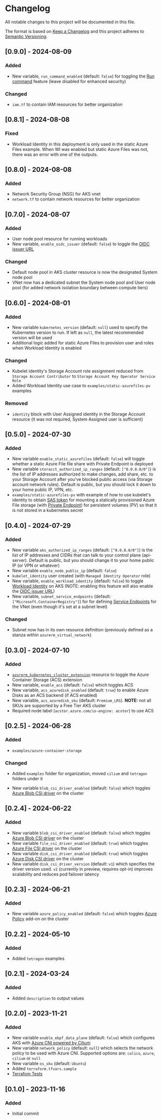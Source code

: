 # Changelog
All notable changes to this project will be documented in this file.

The format is based on [Keep a Changelog](http://keepachangelog.com/en/1.0.0/)
and this project adheres to [Semantic Versioning](http://semver.org/spec/v2.0.0.html).


## [0.9.0] - 2024-08-09
### Added
- New variable, `run_command_enabled` (default: `false`) for toggling the [Run command](https://learn.microsoft.com/en-us/azure/aks/access-private-cluster?tabs=azure-cli#run-commands-on-your-aks-cluster) feature (leave disabled for enhanced security)
### Changed
- `iam.tf` to contain IAM resources for better organization

## [0.8.1] - 2024-08-08
### Fixed
- Workload Identity in this deployment is only used in the static Azure Files example.  When WI was enabled but static Azure Files was not, there was an error with one of the outputs.

## [0.8.0] - 2024-08-08
### Added
- Network Security Group (NSG) for AKS vnet
- `network.tf` to contain network resources for better organization

## [0.7.0] - 2024-08-07
### Added
- User node pool resource for running workloads
- New variable, `enable_oidc_issuer` (default: `false`) to toggle the [OIDC issuer URL](https://learn.microsoft.com/en-gb/azure/aks/use-oidc-issuer)
### Changed
- Default node pool in AKS cluster resource is now the designated System node pool
- VNet now has a dedicated subnet the System node pool and User node pool (for added network isolation boundary between compute tiers)

## [0.6.0] - 2024-08-01
### Added
- New variable `kubernetes_version` (default: `null`) used to specify the Kubernetes version to run. If left as `null`, the latest recommended version will be used
- Additional logic added for static Azure Files to provision user and roles when Workload Identity is enabled
### Changed
- Kubelet identity's Storage Account role assignment reduced from `Storage Account Contributor` to `Storage Account Key Operator Service Role`
- Added Workload Identity use case to `examples/static-azurefiles-pv` examples 
### Removed
- `identity` block with User Assigned identity in the Storage Account resource (it was not required, System Assigned user is sufficient) 

## [0.5.0] - 2024-07-30
### Added
- New variable `enable_static_azurefiles` (default: `false`) will toggle whether a static Azure File file share with Private Endpoint is deployed
- New variable `storacct_authorized_ip_ranges` (default: `["0.0.0.0/0"]`) is the list of IP addresses authorized to make changes, add share, etc. to your Storage Account after you've blocked public access (via Storage account network rules). Default is public, but you should lock it down to your home public IP, VPN, etc.
- `examples/static-azurefiles-pv` with example of how to use kubelet's identity to obtain [SAS token](https://learn.microsoft.com/en-us/azure/storage/common/storage-sas-overview) for mounting a statically provisioned Azure File storage (with [Private Endpoint](https://learn.microsoft.com/en-us/azure/storage/common/storage-private-endpoints)) for persistent volumes (PV) so that it is not stored in a kubernetes secret

## [0.4.0] - 2024-07-29
### Added
- New variable `aks_authorized_ip_ranges` (default: `["0.0.0.0/0"]`) is the list of IP addresses and CIDRs that can talk to your control plane (api-server).  Default is public, but you should change it to your home public IP (or VPN or whatever)
- New variable `enable_node_public_ip` (default: `false`)
- `kubelet_identity` user created (with `Managed Identity Operator` role)
- New variable, `enable_workload_identity` (default: `false`) to toggle [Workload Identity](https://learn.microsoft.com/en-us/azure/aks/workload-identity-deploy-cluster) on AKS (NOTE: enabling this feature will also enable the [OIDC issuer URL](https://learn.microsoft.com/en-gb/azure/aks/use-oidc-issuer))
- New variable, `subnet_service_endpoints` (default: `["Microsoft.ContainerRegistry"]`) for for defining [Service Endpoints](https://learn.microsoft.com/en-us/azure/virtual-network/virtual-network-service-endpoints-overview) for the VNet (even though it's set at a subnet level)
### Changed
- Subnet now has in its own resource definition (previously defined as a stanza within `azurerm_virtual_network`)

## [0.3.0] - 2024-07-10
### Added
- [`azurerm_kubernetes_cluster_extension`](https://registry.terraform.io/providers/hashicorp/azurerm/latest/docs/resources/kubernetes_cluster_extension) resource to toggle the Azure Container Storage (ACS) extension
- New variable, `enable_acs` (default: `false`) which toggles ACS 
- New variable, `acs_azuredisk_enabled` (default: `true`) to enable Azure Disks as an ACS backend (if ACS enabled)
- New variable, `acs_azuredisk_sku` (default: `Premium_LRS`). **NOTE:** not all SKUs are supported by a Free Tier AKS cluster
- Required node label (`acstor.azure.com/io-engine: acstor`) to use ACS

## [0.2.5] - 2024-06-28
### Added
- `examples/azure-container-storage` 
### Changed
- Added `examples` folder for organization, moved `cilium` and `tetragon` folders under it

- New variable `blob_csi_driver_enabled` (default: `false`) which toggles [Azure Blob CSI driver](https://learn.microsoft.com/en-us/azure/aks/azure-blob-csi?tabs=NFS) on the cluster 
## [0.2.4] - 2024-06-22
### Added
- New variable `blob_csi_driver_enabled` (default: `false`) which toggles [Azure Blob CSI driver](https://learn.microsoft.com/en-us/azure/aks/azure-blob-csi?tabs=NFS) on the cluster 
- New variable `file_csi_driver_enabled` (default: `true`) which toggles [Azure File CSI driver](https://learn.microsoft.com/en-us/azure/aks/azure-files-csi) on the cluster 
- New variable `disk_csi_driver_enabled` (default: `true`) which toggles [Azure Disk CSI driver](https://learn.microsoft.com/en-us/azure/aks/azure-disk-csi) on the cluster 
- New variable `disk_csi_driver_version` (default: `v1`) which specifies the driver version used. `v2` (currently in preview, requires opt-in) improves scalability and reduces pod failover latency

## [0.2.3] - 2024-06-21
### Added
- New variable `azure_policy_enabled` (default: `false`) which toggles [Azure Policy](https://learn.microsoft.com/en-us/azure/governance/policy/concepts/policy-for-kubernetes) add-on on the cluster

## [0.2.2] - 2024-05-10
### Added
- Added `tetragon` examples

## [0.2.1] - 2024-03-24
### Added
- Added `description` to output values

## [0.2.0] - 2023-11-21
### Added
- New variable `enable_ebpf_data_plane` (default: `false`) which configures AKS with [Azure CNI powered by Cilium](https://learn.microsoft.com/en-us/azure/aks/azure-cni-powered-by-cilium)
- New variable `network_policy` (default: `null`) which selects the network policy to be used with Azure CNI. Supported options are: `calico`, `azure`, `cilium` or `null`
- New variable `os_sku` (default: `Ubuntu`)
- Added `terraform.tfvars.sample`
- [Terrafom Tests](./tests)

## [0.1.0] - 2023-11-16
### Added
- Initial commit
